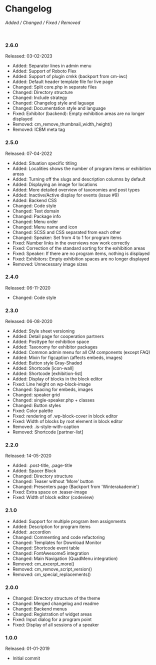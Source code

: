 # Changelog

*Added / Changed / Fixed / Removed*

<br>

### 2.6.0

Released: 03-02-2023

* Added: Separator lines in admin menu
* Added: Support of Roboto Flex
* Added: Support of plugin cmkk (backport from cm-iwc)
* Added: Default header template file for live page
* Changed: Split core.php in separate files
* Changed: Directory structure
* Changed: Include strategy
* Changed: Changelog style and laguage
* Changed: Documentation style and language
* Fixed: Exhibitor (backend): Empty exhibition areas are no longer displayed
* Removed: cm_remove_thumbnail_width_height()
* Removed: ICBM meta tag


### 2.5.0

Released: 07-04-2022

* Added: Situation specific titling
* Added: Localities shows the number of program items or exhibition areas
* Added: Turning off the slugs and description columns by default
* Added: Displaying an image for locations
* Added: More detailed overview of taxonomies and post types
* Added: Inactive/Active display for events (issue #9)
* Added: Backend CSS
* Changed: Code style
* Changed: Text domain
* Changed: Package info
* Changed: Menu order
* Changed: Menu name and icon
* Changed: SCSS and CSS separated from each other
* Changed: Speaker: Set from 4 to 1 for program items
* Fixed: Number links in the overviews now work correctly
* Fixed: Correction of the standard sorting for the exhibition areas
* Fixed: Speaker: If there are no program items, nothing is displayed
* Fixed: Exhibitors: Empty exhibition spaces are no longer displayed
* Removed: Unnecessary image sizes


### 2.4.0
Released: 06-11-2020

* Changed: Code style


### 2.3.0
Released: 06-08-2020

* Added: Style sheet versioning
* Added: Detail page for cooperation partners
* Added: Posttype for exhibition space
* Added: Taxonomy for exhibitor packages
* Added: Common admin menu for all CM components (except FAQ)
* Added: Mixin for figcaption (affects embeds, images)
* Added: Button style Gray-Shaded
* Added: Shortcode [icon-wall]
* Added: Shortcode [exhibition-list]
* Added: Display of blocks in the block editor
* Fixed: Line height on wp-block-image
* Changed: Spacing for embeds, images
* Changed: speaker grid
* Changed: single-speaker.php + classes
* Changed: Button styles
* Fixed: Color palette
* Fixed: rendering of .wp-block-cover in block editor
* Fixed: Width of blocks by root element in block editor
* Removed: .is-style-with-caption
* Removed: Shortcode [partner-list]


### 2.2.0
Released: 14-05-2020

* Added: .post-title, .page-title
* Added: Spacer Block
* Changed: Directory structure
* Changed: Teaser without 'More' button
* Changed: Presenters page (Backport from 'Winterakademie')
* Fixed: Extra space on .teaser-image
* Fixed: Width of block editor (codeview)


### 2.1.0
* Added: Support for multiple program item assignments
* Added: Description for program items
* Added: .accordion
* Changed: Commenting and code refactoring
* Changed: Templates for Download Monitor
* Changed: Shortcode event table
* Changed: FontAwesome5 integration
* Changed: Main Navigation (QuadMenu integration)
* Removed: cm_excerpt_more()
* Removed: cm_remove_script_version()
* Removed: cm_special_replacements()


### 2.0.0
* Changed: Directory structure of the theme
* Changed: Merged changelog and readme
* Changed: Backend menus
* Changed: Registration of widget areas
* Fixed: Input dialog for a program point
* Fixed: Display of all sessions of a speaker


### 1.0.0
Released: 01-01-2019

* Initial commit
